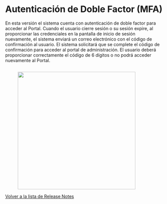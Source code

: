 # Autenticación de Doble Factor (MFA)

En esta versión el sistema cuenta con autenticación de doble factor para acceder al Portal. Cuando el usuario cierre sesión o su sesión expire, al proporcionar las credenciales en la pantalla de inicio de sesión nuevamente, el sistema enviará un correo electrónico con el código de confirmación al usuario. El sistema solicitará que se complete el código de confirmación para acceder al portal de administración. El usuario deberá proporcionar correctamente el código de 6 dígitos o no podrá acceder nuevamente al Portal.

<figure><img src="../../../.gitbook/assets/image (118).png" alt=""><figcaption></figcaption></figure>

<figure><img src="../../../.gitbook/assets/image (11) (1).png" alt="" width="375"><figcaption></figcaption></figure>

[Volver a la lista de Release Notes](./)&#x20;
